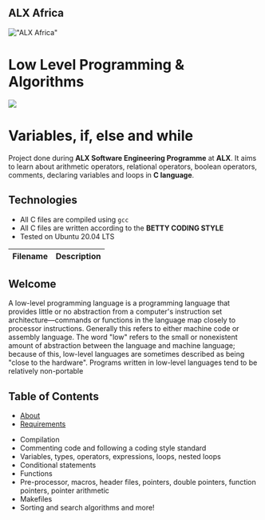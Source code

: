 ## ALX Africa

!["ALX Africa"
](https://www.alxafrica.com/wp-content/uploads/2022/01/banner-img-2.png)

# Low Level Programming & Algorithms

![](https://s3.amazonaws.com/intranet-projects-files/holbertonschool-low_level_programming/212/cisfun.jpgy)

# Variables, if, else and while

Project done during **ALX Software Engineering Programme** at **ALX**. It aims to learn about arithmetic operators, relational operators, boolean operators, comments, declaring variables and loops in **C language**.

## Technologies
* All C files are compiled using `gcc`
* All C files are written according to the **BETTY CODING STYLE**
* Tested on Ubuntu 20.04 LTS

| Filename | Description |
| -------- | ----------- |

## Welcome
A low-level programming language is a programming language that provides little or no abstraction from a computer's instruction set architecture—commands or functions in the language map closely to processor instructions. Generally this refers to either machine code or assembly language. The word "low" refers to the small or nonexistent amount of abstraction between the language and machine language; because of this, low-level languages are sometimes described as being "close to the hardware". Programs written in low-level languages tend to be relatively non-portable

## Table of Contents
* [About](#about)
* [Requirements](#requirements)

- Compilation
- Commenting code and following a coding style standard
- Variables, types, operators, expressions, loops, nested loops
- Conditional statements
- Functions
- Pre-processor, macros, header files, pointers, double pointers, function pointers, pointer arithmetic
- Makefiles
- Sorting and search algorithms
and more!
